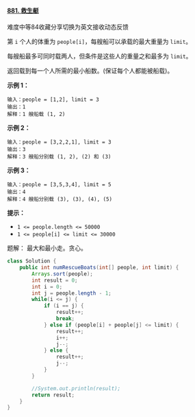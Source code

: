 #### [881. 救生艇](https://leetcode-cn.com/problems/boats-to-save-people/)

难度中等84收藏分享切换为英文接收动态反馈

第 `i` 个人的体重为 `people[i]`，每艘船可以承载的最大重量为 `limit`。

每艘船最多可同时载两人，但条件是这些人的重量之和最多为 `limit`。

返回载到每一个人所需的最小船数。(保证每个人都能被船载)。

 

**示例 1：**

```
输入：people = [1,2], limit = 3
输出：1
解释：1 艘船载 (1, 2)
```

**示例 2：**

```
输入：people = [3,2,2,1], limit = 3
输出：3
解释：3 艘船分别载 (1, 2), (2) 和 (3)
```

**示例 3：**

```
输入：people = [3,5,3,4], limit = 5
输出：4
解释：4 艘船分别载 (3), (3), (4), (5)
```

**提示：**

- `1 <= people.length <= 50000`
- `1 <= people[i] <= limit <= 30000`

题解： 最大和最小走。贪心。

```java
class Solution {
    public int numRescueBoats(int[] people, int limit) {
        Arrays.sort(people);
        int result = 0;
        int i = 0;
        int j = people.length - 1;
        while(i <= j) {
            if (i == j) {
                result++;
                break;
            } else if (people[i] + people[j] <= limit) {
                result++;
                i++;
                j--;
            } else {
                result++;
                j--;
            }
        }

        //System.out.println(result);
        return result;
    }
}
```

